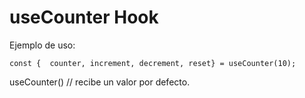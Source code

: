 # useCounter Hook

Ejemplo de uso:

```
const {  counter, increment, decrement, reset} = useCounter(10);

```

useCounter() // recibe un valor por defecto.
